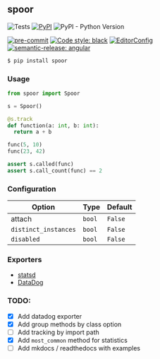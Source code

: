 ## spoor

![Tests](https://github.com/bmwant/spoor/actions/workflows/tests.yml/badge.svg)
[![PyPI](https://img.shields.io/pypi/v/spoor)](https://pypi.org/project/spoor/)
![PyPI - Python Version](https://img.shields.io/pypi/pyversions/spoor)


[![pre-commit](https://img.shields.io/badge/pre--commit-enabled-brightgreen?logo=pre-commit&logoColor=white)](https://github.com/pre-commit/pre-commit)
[![Code style: black](https://img.shields.io/badge/code%20style-black-000000.svg)](https://github.com/psf/black)
[![EditorConfig](https://img.shields.io/badge/-EditorConfig-grey?logo=editorconfig)](https://editorconfig.org/)
[![semantic-release: angular](https://img.shields.io/badge/semantic--release-angular-e10079?logo=semantic-release)](https://github.com/semantic-release/semantic-release)


```bash
$ pip install spoor
```

### Usage

```python
from spoor import Spoor

s = Spoor()

@s.track
def function(a: int, b: int):
  return a + b

func(5, 10)
func(23, 42)

assert s.called(func)
assert s.call_count(func) == 2
```

### Configuration

| Option | Type | Default |
|--------|------|---------|
| attach | `bool` | `False` |
|`distinct_instances` | `bool` | `False` |
| `disabled` | `bool` | `False` |


### Exporters

* [statsd]()
* [DataDog]()

### TODO:

* [x] Add datadog exporter
* [x] Add group methods by class option
* [ ] Add tracking by import path
* [x] Add `most_common` method for statistics
* [ ] Add mkdocs / readthedocs with examples
